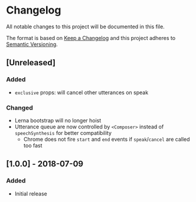 # Changelog
All notable changes to this project will be documented in this file.

The format is based on [Keep a Changelog](http://keepachangelog.com/en/1.0.0/)
and this project adheres to [Semantic Versioning](http://semver.org/spec/v2.0.0.html).

## [Unreleased]
### Added
- `exclusive` props: will cancel other utterances on speak

### Changed
- Lerna bootstrap will no longer hoist
- Utterance queue are now controlled by `<Composer>` instead of `speechSynthesis` for better compatibility
   - Chrome does not fire `start` and `end` events if `speak`/`cancel` are called too fast

## [1.0.0] - 2018-07-09
### Added
- Initial release
